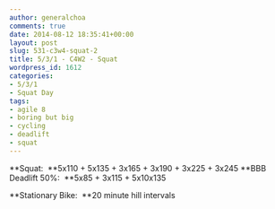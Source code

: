 ```yaml
---
author: generalchoa
comments: true
date: 2014-08-12 18:35:41+00:00
layout: post
slug: 531-c3w4-squat-2
title: 5/3/1 - C4W2 - Squat
wordpress_id: 1612
categories:
- 5/3/1
- Squat Day
tags:
- agile 8
- boring but big
- cycling
- deadlift
- squat
---
```


**Squat:  **5x110 + 5x135 + 3x165 + 3x190 + 3x225 + 3x245
**BBB Deadlift 50%:  **5x85 + 3x115 + 5x10x135

**Stationary Bike:  **20 minute hill intervals

